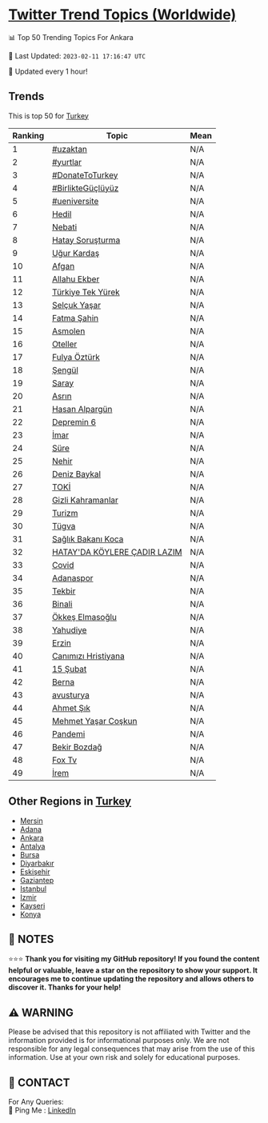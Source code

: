 [Twitter Trend Topics (Worldwide)](https://github.com/ErcinDedeoglu/Twitter-Trend-Topics)
==========


📊 Top 50 Trending Topics For Ankara

📆 Last Updated: `2023-02-11 17:16:47 UTC`

🔧 Updated every 1 hour!


## Trends

This is top 50 for [Turkey](</Turkey>)

| Ranking | Topic | Mean |
| ------- | ------------ | ------------ |
| 1 | [#uzaktan](http://twitter.com/search?q=%23uzaktan) | N/A |
| 2 | [#yurtlar](http://twitter.com/search?q=%23yurtlar) | N/A |
| 3 | [#DonateToTurkey](http://twitter.com/search?q=%23DonateToTurkey) | N/A |
| 4 | [#BirlikteGüçlüyüz](http://twitter.com/search?q=%23BirlikteG%c3%bc%c3%a7l%c3%bcy%c3%bcz) | N/A |
| 5 | [#ueniversite](http://twitter.com/search?q=%23ueniversite) | N/A |
| 6 | [Hedil](http://twitter.com/search?q=Hedil) | N/A |
| 7 | [Nebati](http://twitter.com/search?q=Nebati) | N/A |
| 8 | [Hatay Soruşturma](http://twitter.com/search?q=Hatay+Soru%c5%9fturma) | N/A |
| 9 | [Uğur Kardaş](http://twitter.com/search?q=U%c4%9fur+Karda%c5%9f) | N/A |
| 10 | [Afgan](http://twitter.com/search?q=Afgan) | N/A |
| 11 | [Allahu Ekber](http://twitter.com/search?q=Allahu+Ekber) | N/A |
| 12 | [Türkiye Tek Yürek](http://twitter.com/search?q=T%c3%bcrkiye+Tek+Y%c3%bcrek) | N/A |
| 13 | [Selçuk Yaşar](http://twitter.com/search?q=Sel%c3%a7uk+Ya%c5%9far) | N/A |
| 14 | [Fatma Şahin](http://twitter.com/search?q=Fatma+%c5%9eahin) | N/A |
| 15 | [Asmolen](http://twitter.com/search?q=Asmolen) | N/A |
| 16 | [Oteller](http://twitter.com/search?q=Oteller) | N/A |
| 17 | [Fulya Öztürk](http://twitter.com/search?q=Fulya+%c3%96zt%c3%bcrk) | N/A |
| 18 | [Şengül](http://twitter.com/search?q=%c5%9eeng%c3%bcl) | N/A |
| 19 | [Saray](http://twitter.com/search?q=Saray) | N/A |
| 20 | [Asrın](http://twitter.com/search?q=Asr%c4%b1n) | N/A |
| 21 | [Hasan Alpargün](http://twitter.com/search?q=Hasan+Alparg%c3%bcn) | N/A |
| 22 | [Depremin 6](http://twitter.com/search?q=Depremin+6) | N/A |
| 23 | [İmar](http://twitter.com/search?q=%c4%b0mar) | N/A |
| 24 | [Süre](http://twitter.com/search?q=S%c3%bcre) | N/A |
| 25 | [Nehir](http://twitter.com/search?q=Nehir) | N/A |
| 26 | [Deniz Baykal](http://twitter.com/search?q=Deniz+Baykal) | N/A |
| 27 | [TOKİ](http://twitter.com/search?q=TOK%c4%b0) | N/A |
| 28 | [Gizli Kahramanlar](http://twitter.com/search?q=Gizli+Kahramanlar) | N/A |
| 29 | [Turizm](http://twitter.com/search?q=Turizm) | N/A |
| 30 | [Tügva](http://twitter.com/search?q=T%c3%bcgva) | N/A |
| 31 | [Sağlık Bakanı Koca](http://twitter.com/search?q=Sa%c4%9fl%c4%b1k+Bakan%c4%b1+Koca) | N/A |
| 32 | [HATAY'DA KÖYLERE ÇADIR LAZIM](http://twitter.com/search?q=HATAY%27DA+K%c3%96YLERE+%c3%87ADIR+LAZIM) | N/A |
| 33 | [Covid](http://twitter.com/search?q=Covid) | N/A |
| 34 | [Adanaspor](http://twitter.com/search?q=Adanaspor) | N/A |
| 35 | [Tekbir](http://twitter.com/search?q=Tekbir) | N/A |
| 36 | [Binali](http://twitter.com/search?q=Binali) | N/A |
| 37 | [Ökkeş Elmasoğlu](http://twitter.com/search?q=%c3%96kke%c5%9f+Elmaso%c4%9flu) | N/A |
| 38 | [Yahudiye](http://twitter.com/search?q=Yahudiye) | N/A |
| 39 | [Erzin](http://twitter.com/search?q=Erzin) | N/A |
| 40 | [Canımızı Hristiyana](http://twitter.com/search?q=Can%c4%b1m%c4%b1z%c4%b1+Hristiyana) | N/A |
| 41 | [15 Şubat](http://twitter.com/search?q=15+%c5%9eubat) | N/A |
| 42 | [Berna](http://twitter.com/search?q=Berna) | N/A |
| 43 | [avusturya](http://twitter.com/search?q=avusturya) | N/A |
| 44 | [Ahmet Şık](http://twitter.com/search?q=Ahmet+%c5%9e%c4%b1k) | N/A |
| 45 | [Mehmet Yaşar Coşkun](http://twitter.com/search?q=Mehmet+Ya%c5%9far+Co%c5%9fkun) | N/A |
| 46 | [Pandemi](http://twitter.com/search?q=Pandemi) | N/A |
| 47 | [Bekir Bozdağ](http://twitter.com/search?q=Bekir+Bozda%c4%9f) | N/A |
| 48 | [Fox Tv](http://twitter.com/search?q=Fox+Tv) | N/A |
| 49 | [İrem](http://twitter.com/search?q=%c4%b0rem) | N/A |



## Other Regions in [Turkey](</Turkey>)

* [Mersin](</Turkey/Mersin.md>)
* [Adana](</Turkey/Adana.md>)
* [Ankara](</Turkey/Ankara.md>)
* [Antalya](</Turkey/Antalya.md>)
* [Bursa](</Turkey/Bursa.md>)
* [Diyarbakır](</Turkey/Diyarbakır.md>)
* [Eskişehir](</Turkey/Eskişehir.md>)
* [Gaziantep](</Turkey/Gaziantep.md>)
* [Istanbul](</Turkey/Istanbul.md>)
* [Izmir](</Turkey/Izmir.md>)
* [Kayseri](</Turkey/Kayseri.md>)
* [Konya](</Turkey/Konya.md>)



## 📝 NOTES

⭐⭐⭐ **Thank you for visiting my GitHub repository! If you found the content helpful or valuable, leave a star on the repository to show your support. It encourages me to continue updating the repository and allows others to discover it. Thanks for your help!**


## ⚠️ WARNING

Please be advised that this repository is not affiliated with Twitter and the information provided is for informational purposes only. We are not responsible for any legal consequences that may arise from the use of this information. Use at your own risk and solely for educational purposes.


## 📨 CONTACT

 For Any Queries:  
            🏓 Ping Me : [LinkedIn](https://www.linkedin.com/in/ercindedeoglu/)
